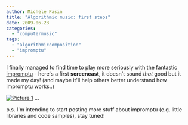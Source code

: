 ```yaml
---
author: Michele Pasin
title: "Algorithmic music: first steps"
date: 2009-06-23
categories: 
  - "computermusic"
tags: 
  - "algorithmiccomposition"
  - "impromptu"
---
```


I finally managed to find time to play more seriously with the fantastic [impromptu](http://impromptu.moso.com.au/) - here's a first **screencast**, it doesn't sound _that_ good but it made my day! (and maybe it'll help others better understand how impromptu works..)

[![Picture 1](/media/static/blog_img/picture-16.png "Picture 1")](http://www.vimeo.com/5283639) ...

p.s. I'm intending to start posting more stuff about impromptu (e.g. little libraries and code samples), stay tuned!
